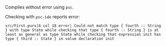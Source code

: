 Compiles without error using `psc`.

Checking with `psc-ide` reports error:

```
src/First.purs|6 col 18 error| Could not match type { fourth :: String } with type State while checking that type { fourth :: String } is at least as general as type State while checking that expression init has type { third :: State } in value declaration init
```
